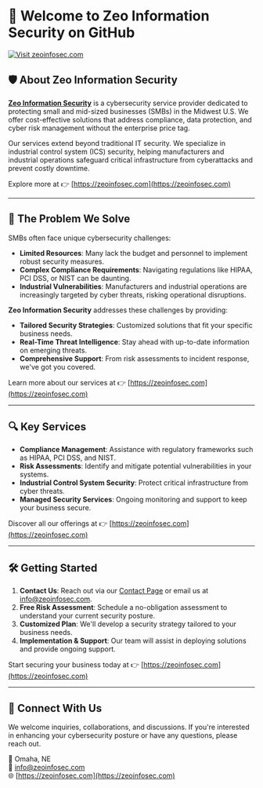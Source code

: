 # 🔐 Welcome to Zeo Information Security on GitHub

[![Visit zeoinfosec.com](https://img.shields.io/badge/Visit-Our%20Website-blue)](https://zeoinfosec.com)

## 🛡️ About Zeo Information Security

**[Zeo Information Security](https://zeoinfosec.com)** is a cybersecurity service provider dedicated to protecting small and mid-sized businesses (SMBs) in the Midwest U.S. We offer cost-effective solutions that address compliance, data protection, and cyber risk management without the enterprise price tag.

Our services extend beyond traditional IT security. We specialize in industrial control system (ICS) security, helping manufacturers and industrial operations safeguard critical infrastructure from cyberattacks and prevent costly downtime.

Explore more at 👉 [https://zeoinfosec.com](https://zeoinfosec.com)

---

## 🧩 The Problem We Solve

SMBs often face unique cybersecurity challenges:

- **Limited Resources**: Many lack the budget and personnel to implement robust security measures.
- **Complex Compliance Requirements**: Navigating regulations like HIPAA, PCI DSS, or NIST can be daunting.
- **Industrial Vulnerabilities**: Manufacturers and industrial operations are increasingly targeted by cyber threats, risking operational disruptions.

**Zeo Information Security** addresses these challenges by providing:

- **Tailored Security Strategies**: Customized solutions that fit your specific business needs.
- **Real-Time Threat Intelligence**: Stay ahead with up-to-date information on emerging threats.
- **Comprehensive Support**: From risk assessments to incident response, we've got you covered.

Learn more about our services at 👉 [https://zeoinfosec.com](https://zeoinfosec.com)

---

## 🔍 Key Services

- **Compliance Management**: Assistance with regulatory frameworks such as HIPAA, PCI DSS, and NIST.
- **Risk Assessments**: Identify and mitigate potential vulnerabilities in your systems.
- **Industrial Control System Security**: Protect critical infrastructure from cyber threats.
- **Managed Security Services**: Ongoing monitoring and support to keep your business secure.

Discover all our offerings at 👉 [https://zeoinfosec.com](https://zeoinfosec.com)

---

## 🛠️ Getting Started

1. **Contact Us**: Reach out via our [Contact Page](https://zeoinfosec.com/Contacts/) or email us at info@zeoinfosec.com.
2. **Free Risk Assessment**: Schedule a no-obligation assessment to understand your current security posture.
3. **Customized Plan**: We'll develop a security strategy tailored to your business needs.
4. **Implementation & Support**: Our team will assist in deploying solutions and provide ongoing support.

Start securing your business today at 👉 [https://zeoinfosec.com](https://zeoinfosec.com)

---

## 🤝 Connect With Us

We welcome inquiries, collaborations, and discussions. If you're interested in enhancing your cybersecurity posture or have any questions, please reach out.

📍 Omaha, NE  
📧 info@zeoinfosec.com  
🌐 [https://zeoinfosec.com](https://zeoinfosec.com)

